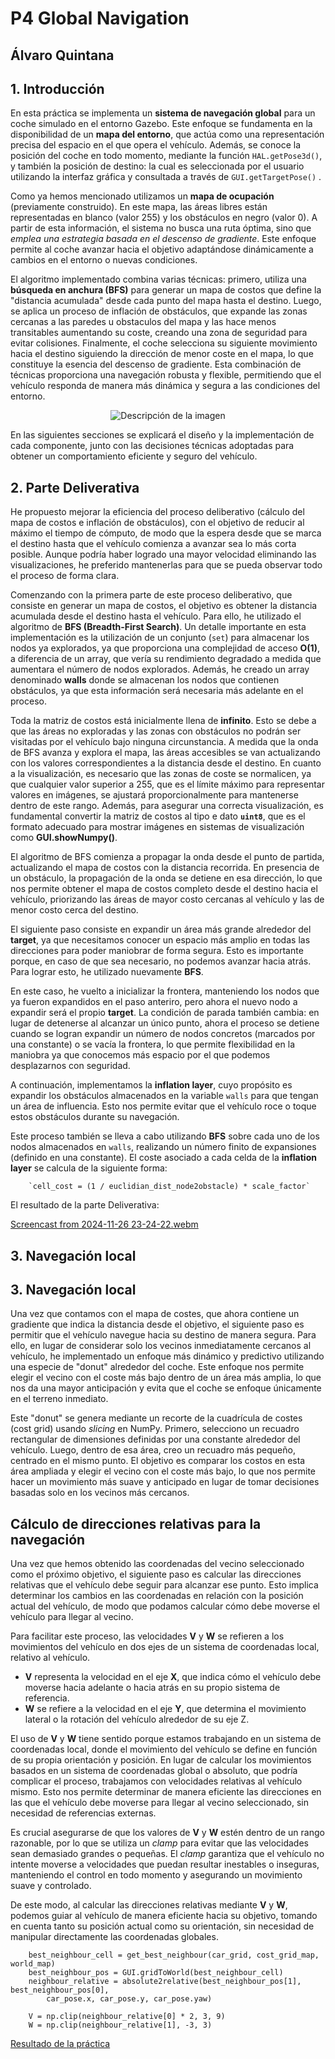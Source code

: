 # P4 Global Navigation
## Álvaro Quintana
## 1. Introducción
En esta práctica se implementa un **sistema de navegación global** para un coche simulado en el entorno Gazebo. 
Este enfoque se fundamenta en la disponibilidad de un **mapa del entorno**, que actúa como una representación precisa del espacio en el que opera el vehículo. 
Además, se conoce la posición del coche en todo momento, mediante la función `HAL.getPose3d()`, y también la posición de destino:
la cual es seleccionada por el usuario utilizando la interfaz gráfica y consultada a través de `GUI.getTargetPose()` .

Como ya hemos mencionado utilizamos un **mapa de ocupación** (previamente construido). En este mapa,
las áreas libres están representadas en blanco (valor 255) y los obstáculos en negro (valor 0). A partir de esta información, el sistema no busca una ruta óptima,
sino que *emplea una estrategia basada en el descenso de gradiente*. Este enfoque permite al coche avanzar hacia el objetivo adaptándose dinámicamente a cambios en el entorno o nuevas condiciones.

El algoritmo implementado combina varias técnicas: primero, utiliza una **búsqueda en anchura (BFS)** para generar un mapa de costos que define la "distancia acumulada" desde cada punto del mapa hasta el destino.
Luego, se aplica un proceso de inflación de obstáculos, que expande las zonas cercanas a las paredes u obstaculos del mapa y las hace menos transitables aumentando su coste, creando una zona de seguridad para evitar colisiones.
Finalmente, el coche selecciona su siguiente movimiento hacia el destino siguiendo la dirección de menor coste en el mapa, lo que constituye la esencia del descenso de gradiente.
Esta combinación de técnicas proporciona una navegación robusta y flexible, permitiendo que el vehículo responda de manera más dinámica y segura a las condiciones del entorno.

<div align="center">
  <img src="https://github.com/user-attachments/assets/c8ba20d9-7f2a-487b-8771-7f19cc83f8d9" alt="Descripción de la imagen">
</div>

En las siguientes secciones se explicará el diseño y la implementación de cada componente, junto con las decisiones técnicas adoptadas para obtener un comportamiento eficiente y seguro del vehículo. 
## 2. Parte Deliverativa
He propuesto mejorar la eficiencia del proceso deliberativo (cálculo del mapa de costos e inflación de obstáculos), con el objetivo de reducir al máximo el tiempo de cómputo, de modo que la espera desde que se marca el destino hasta que 
el vehículo comienza a avanzar sea lo más corta posible. Aunque podría haber logrado una mayor velocidad eliminando las visualizaciones, he preferido mantenerlas para que se pueda observar todo el proceso de forma clara.

Comenzando con la primera parte de este proceso deliberativo, que consiste en generar un mapa de costos, el objetivo es obtener la distancia acumulada desde el destino hasta el vehículo. Para ello, he utilizado el algoritmo de 
**BFS (Breadth-First Search)**. Un detalle importante en esta implementación es la utilización de un conjunto (`set`) para almacenar los nodos ya explorados, ya que proporciona una complejidad de acceso **O(1)**, a diferencia de un array, 
que vería su rendimiento degradado a medida que aumentara el número de nodos explorados. Además, he creado un array denominado **walls** donde se almacenan los nodos que contienen obstáculos, ya que esta información será necesaria más
adelante en el proceso.

Toda la matriz de costos está inicialmente llena de **infinito**. Esto se debe a que las áreas no exploradas y las zonas con obstáculos no podrán ser visitadas por el vehículo bajo ninguna circunstancia. A medida que la onda de BFS avanza 
y explora el mapa, las áreas accesibles se van actualizando con los valores correspondientes a la distancia desde el destino. En cuanto a la visualización, es necesario que las zonas de coste se normalicen, ya que cualquier valor superior a
255, que es el límite máximo para representar valores en imágenes, se ajustará proporcionalmente para mantenerse dentro de este rango. Además, para asegurar una correcta visualización, es fundamental convertir la matriz de costos al tipo 
e dato **`uint8`**, que es el formato adecuado para mostrar imágenes en sistemas de visualización como **GUI.showNumpy()**.

El algoritmo de BFS comienza a propagar la onda desde el punto de partida, actualizando el mapa de costos con la distancia recorrida. En presencia de un obstáculo, la propagación de la onda se detiene en esa dirección, lo que nos 
permite obtener el mapa de costos completo desde el destino hacia el vehículo, priorizando las áreas de mayor costo cercanas al vehículo y las de menor costo cerca del destino.

El siguiente paso consiste en expandir un área más grande alrededor del **target**, ya que necesitamos conocer un espacio más amplio en todas las direcciones para poder maniobrar de forma segura.
Esto es importante porque, en caso de que sea necesario, no podemos avanzar hacia atrás. Para lograr esto, he utilizado nuevamente **BFS**. 

En este caso, he vuelto a inicializar la frontera, manteniendo los nodos que ya fueron expandidos en el paso anteriro, pero ahora el nuevo nodo a expandir será el propio **target**. La condición de parada también cambia: en lugar de 
detenerse al alcanzar un único punto, ahora el proceso se detiene cuando se logran expandir un número de nodos concretos (marcados por una constante) o se vacía la frontera,
lo que permite flexibilidad en la maniobra ya que conocemos más espacio por el que podemos desplazarnos con seguridad.

A continuación, implementamos la **inflation layer**, cuyo propósito es expandir los obstáculos almacenados en la variable `walls` para que tengan un área de influencia. Esto nos permite evitar que el vehículo roce o toque estos
obstáculos durante su navegación.

Este proceso también se lleva a cabo utilizando **BFS** sobre cada uno de los nodos almacenados en `walls`, realizando un número finito de expansiones (definido en una constante). El coste asociado a cada celda de
la **inflation layer** se calcula de la siguiente forma:

        `cell_cost = (1 / euclidian_dist_node2obstacle) * scale_factor`

El resultado de la parte Deliverativa:

[Screencast from 2024-11-26 23-24-22.webm](https://github.com/user-attachments/assets/effdf072-988e-4d36-ada6-03085e2c369e)

## 3. Navegación local
## 3. Navegación local

Una vez que contamos con el mapa de costes, que ahora contiene un gradiente que indica la distancia desde el objetivo, el siguiente paso es permitir que el vehículo navegue hacia su destino de manera segura. Para ello, en lugar de considerar solo los vecinos inmediatamente cercanos al vehículo, he implementado un enfoque más dinámico y predictivo utilizando una especie de "donut" alrededor del coche. Este enfoque nos permite elegir el vecino con el coste más bajo dentro de un área más amplia, lo que nos da una mayor anticipación y evita que el coche se enfoque únicamente en el terreno inmediato.

Este "donut" se genera mediante un recorte de la cuadrícula de costes (cost grid) usando *slicing* en NumPy. Primero, selecciono un recuadro rectangular de dimensiones definidas por una constante alrededor del vehículo. Luego, dentro de esa área, creo un recuadro más pequeño, centrado en el mismo punto. El objetivo es comparar los costos en esta área ampliada y elegir el vecino con el coste más bajo, lo que nos permite hacer un movimiento más suave y anticipado en lugar de tomar decisiones basadas solo en los vecinos más cercanos.

## Cálculo de direcciones relativas para la navegación

Una vez que hemos obtenido las coordenadas del vecino seleccionado como el próximo objetivo, el siguiente paso es calcular las direcciones relativas que el vehículo debe seguir para alcanzar ese punto. Esto implica determinar los cambios en las coordenadas en relación con la posición actual del vehículo, de modo que podamos calcular cómo debe moverse el vehículo para llegar al vecino.

Para facilitar este proceso, las velocidades **V** y **W** se refieren a los movimientos del vehículo en dos ejes de un sistema de coordenadas local, relativo al vehículo. 

- **V** representa la velocidad en el eje **X**, que indica cómo el vehículo debe moverse hacia adelante o hacia atrás en su propio sistema de referencia.
- **W** se refiere a la velocidad en el eje **Y**, que determina el movimiento lateral o la rotación del vehículo alrededor de su eje Z.

El uso de **V** y **W** tiene sentido porque estamos trabajando en un sistema de coordenadas local, donde el movimiento del vehículo se define en función de su propia orientación y posición. En lugar de calcular los movimientos basados en un sistema de coordenadas global o absoluto, que podría complicar el proceso, trabajamos con velocidades relativas al vehículo mismo. Esto nos permite determinar de manera eficiente las direcciones en las que el vehículo debe moverse para llegar al vecino seleccionado, sin necesidad de referencias externas.

Es crucial asegurarse de que los valores de **V** y **W** estén dentro de un rango razonable, por lo que se utiliza un *clamp* para evitar que las velocidades sean demasiado grandes o pequeñas. El *clamp* garantiza que el vehículo no intente moverse a velocidades que puedan resultar inestables o inseguras, manteniendo el control en todo momento y asegurando un movimiento suave y controlado. 

De este modo, al calcular las direcciones relativas mediante **V** y **W**, podemos guiar al vehículo de manera eficiente hacia su objetivo, tomando en cuenta tanto su posición actual como su orientación, sin necesidad de manipular directamente las coordenadas globales.

```python3
    best_neighbour_cell = get_best_neighbour(car_grid, cost_grid_map, world_map)
    best_neighbour_pos = GUI.gridToWorld(best_neighbour_cell)
    neighbour_relative = absolute2relative(best_neighbour_pos[1], best_neighbour_pos[0],
        car_pose.x, car_pose.y, car_pose.yaw)

    V = np.clip(neighbour_relative[0] * 2, 3, 9)
    W = np.clip(neighbour_relative[1], -3, 3)
```

[Resultado de la práctica](https://www.dropbox.com/scl/fi/7dxoeynumvftqq7bs6c98/p4_result.webm?rlkey=9rzqxjdgab1gu7005lpxn7rfz&st=v3nxrk73&dl=0)



